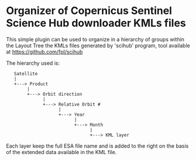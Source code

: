 Organizer of Copernicus Sentinel Science Hub downloader KMLs files
==================================================================

This simple plugin can be used to organize in a hierarchy of groups
within the Layout Tree the KMLs files generated by 'scihub' program,
tool available at https://github.com/fpl/scihub

The hierarchy used is:

       Satellite
       |
       +---> Product
            |
            +---> Orbit direction
                  |
                  +---> Relative Orbit #
                        |
                        +---> Year
                              |
                              +---> Month
							        |
									+---> KML layer


Each layer keep the full ESA file name and is added to
the right <month> on the basis of the extended data available
in the KML file.

